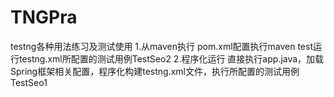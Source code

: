 # TNGPra
testng各种用法练习及测试使用
1.从maven执行
pom.xml配置执行maven test运行testng.xml所配置的测试用例TestSeo2
2.程序化运行
直接执行app.java，加载Spring框架相关配置，程序化构建testng.xml文件，执行所配置的测试用例TestSeo1
